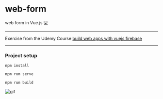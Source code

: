 # web-form
web form in Vue.js 💻

 ***
 Exercise from the Udemy Course [build web apps with vuejs firebase](https://www.udemy.com/course/build-web-apps-with-vuejs-firebase/)
 ***
 
### Project setup
```
npm install
```

```
npm run serve
```

```
npm run build
```

<img src="/public/git.gif" alt="gif">

